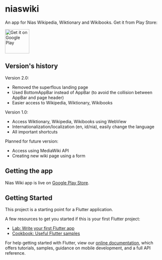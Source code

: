 # niaswiki

An app for Nias Wikipedia, Wiktionary and Wikibooks. Get it from Play Store:

<a href="https://play.google.com/store/apps/details?id=com.blogspot.niaswiki"><img alt="Get it on Google Play" src="https://play.google.com/intl/en_us/badges/images/apps/en-play-badge.png" height="80pt"/></a>


## Version's history

Version 2.0:
- Removed the superflous landing page
- Used BottomAppBar instead of AppBar
  (to avoid the collision between AppBar and page header)
- Easier access to Wikipedia, Wiktionary, Wikibooks

Version 1.0:
- Access Wiktionary, Wikipedia, Wikibooks using WebView
- Internationalization/localization (en, id/nia), easily change the language
- All important shortcuts

Planned for future version:
- Access using MediaWiki API
- Creating new wiki page using a form


## Getting the app

Nias Wiki app is live on [Google Play Store](https://play.google.com/store/apps/details?id=com.blogspot.niaswiki).


## Getting Started

This project is a starting point for a Flutter application.

A few resources to get you started if this is your first Flutter project:

- [Lab: Write your first Flutter app](https://flutter.dev/docs/get-started/codelab)
- [Cookbook: Useful Flutter samples](https://flutter.dev/docs/cookbook)

For help getting started with Flutter, view our
[online documentation](https://flutter.dev/docs), which offers tutorials,
samples, guidance on mobile development, and a full API reference.
